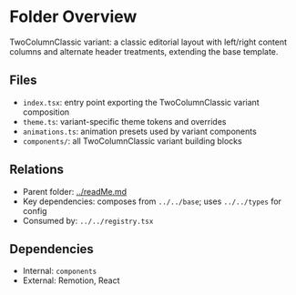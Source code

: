 # Folder Overview

TwoColumnClassic variant: a classic editorial layout with left/right content columns and alternate header treatments, extending the base template.

## Files

- `index.tsx`: entry point exporting the TwoColumnClassic variant composition
- `theme.ts`: variant-specific theme tokens and overrides
- `animations.ts`: animation presets used by variant components
- `components/`: all TwoColumnClassic variant building blocks

## Relations

- Parent folder: [../readMe.md](../readMe.md)
- Key dependencies: composes from `../../base`; uses `../../types` for config
- Consumed by: `../../registry.tsx`

## Dependencies

- Internal: `components`
- External: Remotion, React
